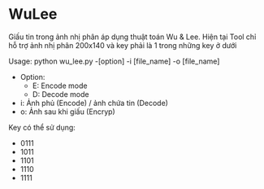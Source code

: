# WuLee
Giấu tin trong ảnh nhị phân áp dụng thuật toán Wu & Lee. Hiện tại Tool chỉ hỗ trợ ảnh nhị phân 200x140 và key phải là 1 trong những key ở dưới</br>

Usage: python wu_lee.py -[option] -i [file_name] -o [file_name]
+ Option: 
  + E: Encode mode
  + D: Decode mode
+ i: Ảnh phủ (Encode) / ảnh chứa tin (Decode)
+ o: Ảnh sau khi giấu (Encryp)

Key có thể sử dụng:
+ 0111
+ 1011
+ 1101
+ 1110
+ 1111
